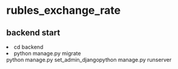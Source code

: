 # rubles_exchange_rate

<h2>backend start</h2>

<li>cd backend</li>
<li>python manage.py migrate</li
<li>python manage.py set_admin_django</li
<li>python manage.py runserver</li

